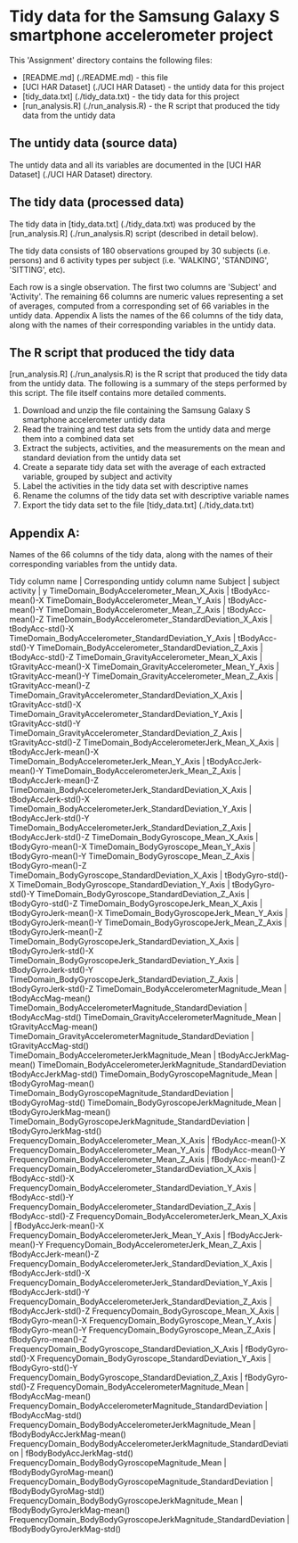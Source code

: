 Tidy data for the Samsung Galaxy S smartphone accelerometer project
==========

This 'Assignment' directory contains the following files:

* [README.md] (./README.md) - this file
* [UCI HAR Dataset] (./UCI HAR Dataset) - the untidy data for this project
* [tidy_data.txt] (./tidy_data.txt) - the tidy data for this project
* [run_analysis.R] (./run_analysis.R) - the R script that produced the tidy data from the untidy data

## The untidy data (source data)

The untidy data and all its variables are documented in the [UCI HAR Dataset] (./UCI HAR Dataset) directory.

## The tidy data (processed data)

The tidy data in [tidy_data.txt] (./tidy_data.txt) was produced by the [run_analysis.R] (./run_analysis.R) script (described in detail below).

The tidy data consists of 180 observations grouped by 30 subjects (i.e. persons) and 6 activity types per subject (i.e. 'WALKING', 'STANDING', 'SITTING', etc).

Each row is a single observation. The first two columns are 'Subject' and 'Activity'. The remaining 66 columns are numeric values representing a set of averages, computed from a corresponding set of 66 variables in the untidy data.  Appendix A lists the names of the 66 columns of the tidy data, along with the names of their corresponding variables in the untidy data.

## The R script that produced the tidy data

[run_analysis.R] (./run_analysis.R) is the R script that produced the tidy data from the untidy data. The following is a summary of the steps performed by this script.  The file itself contains more detailed comments.

1. Download and unzip the file containing the Samsung Galaxy S smartphone accelerometer untidy data
2. Read the training and test data sets from the untidy data and merge them into a combined data set
3. Extract the subjects, activities, and the measurements on the mean and standard deviation from the untidy data set
4. Create a separate tidy data set with the average of each extracted variable, grouped by subject and activity
5. Label the activities in the tidy data set with descriptive names
6. Rename the columns of the tidy data set with descriptive variable names
7. Export the tidy data set to the file [tidy_data.txt] (./tidy_data.txt)


## Appendix A:

Names of the 66 columns of the tidy data, along with the names of their corresponding variables from the untidy data.

Tidy column name | Corresponding untidy column name
Subject | subject
activity | y
TimeDomain_BodyAccelerometer_Mean_X_Axis | tBodyAcc-mean()-X
TimeDomain_BodyAccelerometer_Mean_Y_Axis | tBodyAcc-mean()-Y
TimeDomain_BodyAccelerometer_Mean_Z_Axis | tBodyAcc-mean()-Z
TimeDomain_BodyAccelerometer_StandardDeviation_X_Axis | tBodyAcc-std()-X
TimeDomain_BodyAccelerometer_StandardDeviation_Y_Axis | tBodyAcc-std()-Y
TimeDomain_BodyAccelerometer_StandardDeviation_Z_Axis | tBodyAcc-std()-Z
TimeDomain_GravityAccelerometer_Mean_X_Axis | tGravityAcc-mean()-X
TimeDomain_GravityAccelerometer_Mean_Y_Axis | tGravityAcc-mean()-Y
TimeDomain_GravityAccelerometer_Mean_Z_Axis | tGravityAcc-mean()-Z
TimeDomain_GravityAccelerometer_StandardDeviation_X_Axis | tGravityAcc-std()-X
TimeDomain_GravityAccelerometer_StandardDeviation_Y_Axis | tGravityAcc-std()-Y
TimeDomain_GravityAccelerometer_StandardDeviation_Z_Axis | tGravityAcc-std()-Z
TimeDomain_BodyAccelerometerJerk_Mean_X_Axis | tBodyAccJerk-mean()-X
TimeDomain_BodyAccelerometerJerk_Mean_Y_Axis | tBodyAccJerk-mean()-Y
TimeDomain_BodyAccelerometerJerk_Mean_Z_Axis | tBodyAccJerk-mean()-Z
TimeDomain_BodyAccelerometerJerk_StandardDeviation_X_Axis | tBodyAccJerk-std()-X
TimeDomain_BodyAccelerometerJerk_StandardDeviation_Y_Axis | tBodyAccJerk-std()-Y
TimeDomain_BodyAccelerometerJerk_StandardDeviation_Z_Axis | tBodyAccJerk-std()-Z
TimeDomain_BodyGyroscope_Mean_X_Axis | tBodyGyro-mean()-X
TimeDomain_BodyGyroscope_Mean_Y_Axis | tBodyGyro-mean()-Y
TimeDomain_BodyGyroscope_Mean_Z_Axis | tBodyGyro-mean()-Z
TimeDomain_BodyGyroscope_StandardDeviation_X_Axis | tBodyGyro-std()-X
TimeDomain_BodyGyroscope_StandardDeviation_Y_Axis | tBodyGyro-std()-Y
TimeDomain_BodyGyroscope_StandardDeviation_Z_Axis | tBodyGyro-std()-Z
TimeDomain_BodyGyroscopeJerk_Mean_X_Axis | tBodyGyroJerk-mean()-X
TimeDomain_BodyGyroscopeJerk_Mean_Y_Axis | tBodyGyroJerk-mean()-Y
TimeDomain_BodyGyroscopeJerk_Mean_Z_Axis | tBodyGyroJerk-mean()-Z
TimeDomain_BodyGyroscopeJerk_StandardDeviation_X_Axis | tBodyGyroJerk-std()-X
TimeDomain_BodyGyroscopeJerk_StandardDeviation_Y_Axis | tBodyGyroJerk-std()-Y
TimeDomain_BodyGyroscopeJerk_StandardDeviation_Z_Axis | tBodyGyroJerk-std()-Z
TimeDomain_BodyAccelerometerMagnitude_Mean | tBodyAccMag-mean()
TimeDomain_BodyAccelerometerMagnitude_StandardDeviation | tBodyAccMag-std()
TimeDomain_GravityAccelerometerMagnitude_Mean | tGravityAccMag-mean()
TimeDomain_GravityAccelerometerMagnitude_StandardDeviation | tGravityAccMag-std()
TimeDomain_BodyAccelerometerJerkMagnitude_Mean | tBodyAccJerkMag-mean()
TimeDomain_BodyAccelerometerJerkMagnitude_StandardDeviation				tBodyAccJerkMag-std()
TimeDomain_BodyGyroscopeMagnitude_Mean | tBodyGyroMag-mean()
TimeDomain_BodyGyroscopeMagnitude_StandardDeviation | tBodyGyroMag-std()
TimeDomain_BodyGyroscopeJerkMagnitude_Mean | tBodyGyroJerkMag-mean()
TimeDomain_BodyGyroscopeJerkMagnitude_StandardDeviation | tBodyGyroJerkMag-std()
FrequencyDomain_BodyAccelerometer_Mean_X_Axis | fBodyAcc-mean()-X
FrequencyDomain_BodyAccelerometer_Mean_Y_Axis | fBodyAcc-mean()-Y
FrequencyDomain_BodyAccelerometer_Mean_Z_Axis | fBodyAcc-mean()-Z
FrequencyDomain_BodyAccelerometer_StandardDeviation_X_Axis | fBodyAcc-std()-X
FrequencyDomain_BodyAccelerometer_StandardDeviation_Y_Axis | fBodyAcc-std()-Y
FrequencyDomain_BodyAccelerometer_StandardDeviation_Z_Axis | fBodyAcc-std()-Z
FrequencyDomain_BodyAccelerometerJerk_Mean_X_Axis | fBodyAccJerk-mean()-X
FrequencyDomain_BodyAccelerometerJerk_Mean_Y_Axis | fBodyAccJerk-mean()-Y
FrequencyDomain_BodyAccelerometerJerk_Mean_Z_Axis | fBodyAccJerk-mean()-Z
FrequencyDomain_BodyAccelerometerJerk_StandardDeviation_X_Axis | fBodyAccJerk-std()-X
FrequencyDomain_BodyAccelerometerJerk_StandardDeviation_Y_Axis | fBodyAccJerk-std()-Y
FrequencyDomain_BodyAccelerometerJerk_StandardDeviation_Z_Axis | fBodyAccJerk-std()-Z
FrequencyDomain_BodyGyroscope_Mean_X_Axis | fBodyGyro-mean()-X
FrequencyDomain_BodyGyroscope_Mean_Y_Axis | fBodyGyro-mean()-Y
FrequencyDomain_BodyGyroscope_Mean_Z_Axis | fBodyGyro-mean()-Z
FrequencyDomain_BodyGyroscope_StandardDeviation_X_Axis | fBodyGyro-std()-X
FrequencyDomain_BodyGyroscope_StandardDeviation_Y_Axis | fBodyGyro-std()-Y
FrequencyDomain_BodyGyroscope_StandardDeviation_Z_Axis | fBodyGyro-std()-Z
FrequencyDomain_BodyAccelerometerMagnitude_Mean | fBodyAccMag-mean()
FrequencyDomain_BodyAccelerometerMagnitude_StandardDeviation | fBodyAccMag-std()
FrequencyDomain_BodyBodyAccelerometerJerkMagnitude_Mean | fBodyBodyAccJerkMag-mean()
FrequencyDomain_BodyBodyAccelerometerJerkMagnitude_StandardDeviation | fBodyBodyAccJerkMag-std()
FrequencyDomain_BodyBodyGyroscopeMagnitude_Mean | fBodyBodyGyroMag-mean()
FrequencyDomain_BodyBodyGyroscopeMagnitude_StandardDeviation | fBodyBodyGyroMag-std()
FrequencyDomain_BodyBodyGyroscopeJerkMagnitude_Mean | fBodyBodyGyroJerkMag-mean()
FrequencyDomain_BodyBodyGyroscopeJerkMagnitude_StandardDeviation | fBodyBodyGyroJerkMag-std()
